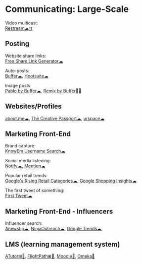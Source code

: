 # Communicating: Large-Scale

Video multicast:  
[Restream☁⇉](https://restream.io/)

## Posting

Website share links:  
[Free Share Link Generator☁](https://www.websiteplanet.com/webtools/sharelink/)

Auto-posts:  
[Buffer☁](https://buffer.com/),
[Hootsuite☁](https://hootsuite.com/)

Image posts:  
[Pablo by Buffer☁](https://pablo.buffer.com/),
[Remix by Buffer🍎🤖](https://buffer.com/remix)

## Websites/Profiles

[about.me☁](https://about.me),
[The Creative Passport☁](https://www.creativepassport.net/),
[urspace☁](https://urspace.io/)

## Marketing Front-End

Brand capture:  
[KnowEm Username Search☁](https://knowem.com/)

Social media listening:  
[Notify☁](https://notify.ly/),
[Mention☁](https://mention.com/)

Popular retail trends:  
[Google's Rising Retail Categories☁](https://www.thinkwithgoogle.com/feature/category-trends/),
[Google Shopping Insights☁](https://shopping.thinkwithgoogle.com/)

The first tweet of something:  
[First Tweet☁](http://ctrlq.org/first/)

## Marketing Front-End - Influencers

Influencer search:  
[Anewstip☁](https://anewstip.com/),
[NinjaOutreach☁](https://ninjaoutreach.com/),
[Google Trends☁](https://trends.google.com/),

## LMS (learning management system)

[ATutor⊞🐧](https://atutor.github.io/atutor/index.html),
[FlightPath⊞🐧](https://getflightpath.com/),
[Moodle🐧](https://moodle.org/),
[Omeka🐧](https://omeka.org/)
